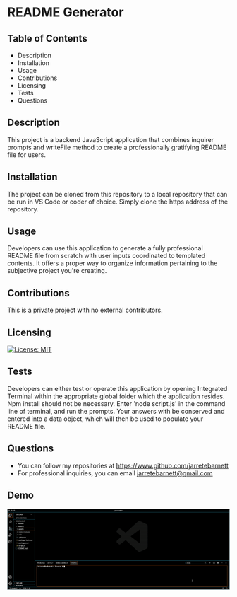 # README Generator

## Table of Contents

* Description
* Installation
* Usage
* Contributions
* Licensing
* Tests
* Questions

## Description

This project is a backend JavaScript application that combines inquirer prompts and writeFile method to create a professionally gratifying README file for users.

## Installation

The project can be cloned from this repository to a local repository that can be run in VS Code or coder of choice. Simply clone the https address of the repository.

## Usage

Developers can use this application to generate a fully professional README file from scratch with user inputs coordinated to templated contents. It offers a proper way to organize information pertaining to the subjective project you're creating.

## Contributions

This is a private project with no external contributors.

## Licensing

[![License: MIT](https://img.shields.io/badge/License-MIT-blue.svg)](https://opensource.org/licenses/MIT)

## Tests

Developers can either test or operate this application by opening Integrated Terminal within the appropriate global folder which the application resides. Npm install should not be necessary. Enter 'node script.js' in the command line of terminal, and run the prompts. Your answers with be conserved and entered into a data object, which will then be used to populate your README file.

## Questions

* You can follow my repositories at https://www.github.com/jarretebarnett
* For professional inquiries, you can email jarretebarnett@gmail.com

## Demo

![demo](assets/demo.gif)